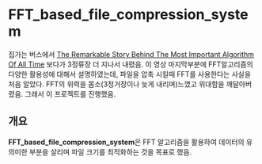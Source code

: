 # FFT_based_file_compression_system

집가는 버스에서 [The Remarkable Story Behind The Most Important Algorithm Of All Time](https://www.youtube.com/watch?v=nmgFG7PUHfo) 보다가 3정류장 더 지나서 내렸음. 이 영상 마지막부분에 FFT알고리즘의 다양한 활용성에 대해서 설명하였는데, 파일을 압축 시킬때 FFT를 사용한다는 사실을 처음 알았다. FFT의 위력을 몸소(3정거장이나 늦게 내리며)느꼈고 위대함을 깨달아버렸음. 그래서 이 프로젝트를 진행했음.

## 개요

**FFT_based_file_compression_system**은 FFT 알고리즘을 활용하여 데이터의 유의미한 부분을 살리며 파일 크기를 최적화하는 것을 목표로 했음.
